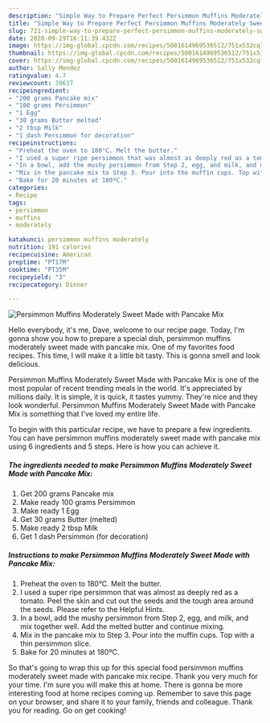 ```yaml
---
description: "Simple Way to Prepare Perfect Persimmon Muffins Moderately Sweet Made with Pancake Mix"
title: "Simple Way to Prepare Perfect Persimmon Muffins Moderately Sweet Made with Pancake Mix"
slug: 721-simple-way-to-prepare-perfect-persimmon-muffins-moderately-sweet-made-with-pancake-mix
date: 2020-09-29T16:11:39.432Z
image: https://img-global.cpcdn.com/recipes/5001614969536512/751x532cq70/persimmon-muffins-moderately-sweet-made-with-pancake-mix-recipe-main-photo.jpg
thumbnail: https://img-global.cpcdn.com/recipes/5001614969536512/751x532cq70/persimmon-muffins-moderately-sweet-made-with-pancake-mix-recipe-main-photo.jpg
cover: https://img-global.cpcdn.com/recipes/5001614969536512/751x532cq70/persimmon-muffins-moderately-sweet-made-with-pancake-mix-recipe-main-photo.jpg
author: Sally Mendez
ratingvalue: 4.7
reviewcount: 39637
recipeingredient:
- "200 grams Pancake mix"
- "100 grams Persimmon"
- "1 Egg"
- "30 grams Butter melted"
- "2 tbsp Milk"
- "1 dash Persimmon for decoration"
recipeinstructions:
- "Preheat the oven to 180°C. Melt the butter."
- "I used a super ripe persimmon that was almost as deeply red as a tomato. Peel the skin and cut out the seeds and the tough area around the seeds. Please refer to the Helpful Hints."
- "In a bowl, add the mushy persimmon from Step 2, egg, and milk, and mix together well. Add the melted butter and continue mixing."
- "Mix in the pancake mix to Step 3. Pour into the muffin cups. Top with a thin persimmon slice."
- "Bake for 20 minutes at 180ºC."
categories:
- Recipe
tags:
- persimmon
- muffins
- moderately

katakunci: persimmon muffins moderately 
nutrition: 191 calories
recipecuisine: American
preptime: "PT17M"
cooktime: "PT35M"
recipeyield: "3"
recipecategory: Dinner

---
```



![Persimmon Muffins Moderately Sweet Made with Pancake Mix](https://img-global.cpcdn.com/recipes/5001614969536512/751x532cq70/persimmon-muffins-moderately-sweet-made-with-pancake-mix-recipe-main-photo.jpg)

Hello everybody, it's me, Dave, welcome to our recipe page. Today, I'm gonna show you how to prepare a special dish, persimmon muffins moderately sweet made with pancake mix. One of my favorites food recipes. This time, I will make it a little bit tasty. This is gonna smell and look delicious.

Persimmon Muffins Moderately Sweet Made with Pancake Mix is one of the most popular of recent trending meals in the world. It's appreciated by millions daily. It is simple, it is quick, it tastes yummy. They're nice and they look wonderful. Persimmon Muffins Moderately Sweet Made with Pancake Mix is something that I've loved my entire life.




To begin with this particular recipe, we have to prepare a few ingredients. You can have persimmon muffins moderately sweet made with pancake mix using 6 ingredients and 5 steps. Here is how you can achieve it.

<!--inarticleads1-->

##### The ingredients needed to make Persimmon Muffins Moderately Sweet Made with Pancake Mix:

1. Get 200 grams Pancake mix
1. Make ready 100 grams Persimmon
1. Make ready 1 Egg
1. Get 30 grams Butter (melted)
1. Make ready 2 tbsp Milk
1. Get 1 dash Persimmon (for decoration)




<!--inarticleads2-->

##### Instructions to make Persimmon Muffins Moderately Sweet Made with Pancake Mix:

1. Preheat the oven to 180°C. Melt the butter.
1. I used a super ripe persimmon that was almost as deeply red as a tomato. Peel the skin and cut out the seeds and the tough area around the seeds. Please refer to the Helpful Hints.
1. In a bowl, add the mushy persimmon from Step 2, egg, and milk, and mix together well. Add the melted butter and continue mixing.
1. Mix in the pancake mix to Step 3. Pour into the muffin cups. Top with a thin persimmon slice.
1. Bake for 20 minutes at 180ºC.




So that's going to wrap this up for this special food persimmon muffins moderately sweet made with pancake mix recipe. Thank you very much for your time. I'm sure you will make this at home. There is gonna be more interesting food at home recipes coming up. Remember to save this page on your browser, and share it to your family, friends and colleague. Thank you for reading. Go on get cooking!
